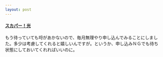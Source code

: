 ```yaml
---
layout: post
---
```

<h4><a href="http://www.opticast.jp/">スカパー！光</a></h4>
<p>もう待っていても埒があかないので、毎月無理やり申し込んでみることにしました。多少は考慮してくれると嬉しいんですが。というか、申し込みＮＧでも待ち状態にしておいてくれればいいのに。</p>
